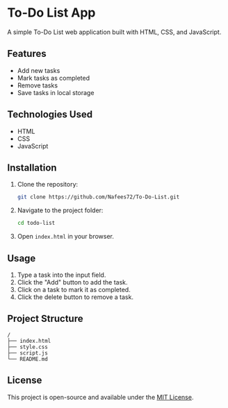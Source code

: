 # To-Do List App

A simple To-Do List web application built with HTML, CSS, and JavaScript.

## Features
- Add new tasks
- Mark tasks as completed
- Remove tasks
- Save tasks in local storage

## Technologies Used
- HTML
- CSS
- JavaScript

## Installation
1. Clone the repository:
   ```sh
   git clone https://github.com/Nafees72/To-Do-List.git
   ```
2. Navigate to the project folder:
   ```sh
   cd todo-list
   ```
3. Open `index.html` in your browser.

## Usage
1. Type a task into the input field.
2. Click the "Add" button to add the task.
3. Click on a task to mark it as completed.
4. Click the delete button to remove a task.

## Project Structure
```
/
├── index.html
├── style.css
├── script.js
└── README.md
```

## License
This project is open-source and available under the [MIT License](LICENSE).

